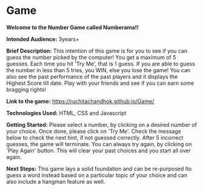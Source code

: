 # Game
**Welcome to the Number Game called Numberama!!**

**Intended Audience:** 3years+

**Brief Description:** This intention of this game is for you to see if you can guess the number picked by the computer! You get a maximum of 5 guesses. Each time you hit 'Try Me', that is 1 guess. If you are able to guess the number in less than 5 tries, you WIN, else you lose the game! You can also see the past performance of the past players and it displays the Highest Score till date. Play with your friends and see if you can earn some bragging rights!

**Link to the game:** https://ruchitachandhok.github.io/Game/

**Technologies Used:** HTML, CSS and Javascript

**Getting Started:** Please select a number, by clicking on a desired number of your choice. Once done, please click on 'Try Me'. Check the message below to check the next hint, if not guessed correctly. After 5 incorrect guesses, the game will terminate. You can always try again, by clicking on 'Play Again' button. This will clear your past choices and you start all over again.

**Next Steps:** This game lays a solid foundation and can be re-purposed lto guess a word instead based on a particular topic of your choice and can also include a hangman feature as well. 
